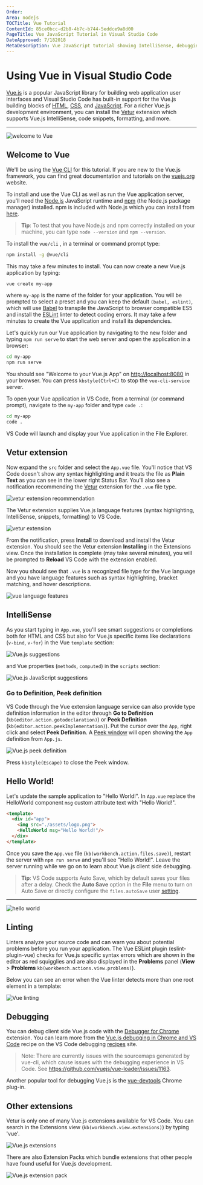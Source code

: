 ```yaml
---
Order:
Area: nodejs
TOCTitle: Vue Tutorial
ContentId: 85ce0bcc-d2b8-4b7c-b744-5eddce9a8d00
PageTitle: Vue JavaScript Tutorial in Visual Studio Code
DateApproved: 7/182018
MetaDescription: Vue JavaScript tutorial showing IntelliSense, debugging, and code navigation support in the Visual Studio Code editor.
---
```

# Using Vue in Visual Studio Code

[Vue.js](https://vuejs.org/) is a popular JavaScript library for building web application user interfaces and  Visual Studio Code has built-in support for the Vue.js building blocks of [HTML](/docs/languages/html.md), [CSS](/docs/languages/css.md), and [JavaScript](/docs/languages/javascript.md). For a richer Vue.js development environment, you can install the [Vetur](https://marketplace.visualstudio.com/items?itemName=octref.vetur) extension which supports Vue.js IntelliSense, code snippets, formatting, and more.

---

![welcome to Vue](images/vuejs/welcome-to-vue.png)

## Welcome to Vue

We'll be using the [Vue CLI](https://cli.vuejs.org/) for this tutorial. If you are new to the Vue.js framework, you can find great documentation and tutorials on the [vuejs.org](https://vuejs.org) website.

To install and use the Vue CLI as well as run the Vue application server, you'll need the [Node.js](https://nodejs.org/) JavaScript runtime and [npm](https://www.npmjs.com/) (the Node.js package manager) installed. npm is included with Node.js which you can install from [here](https://nodejs.org/en/download/).

>**Tip**: To test that you have Node.js and npm correctly installed on your machine, you can type `node --version` and `npm --version`.

To install the `vue/cli` , in a terminal or command prompt type:

```bash
npm install -g @vue/cli
```

This may take a few minutes to install. You can now create a new Vue.js application by typing:

```bash
vue create my-app
```

where `my-app` is the name of the folder for your application. You will be prompted to select a preset and you can keep the default `(babel, eslint)`, which will use [Babel](https://babeljs.io) to transpile the JavaScript to browser compatible ES5 and install the [ESLint](http://eslint.org/) linter to detect coding errors. It may take a few minutes to create the Vue application and install its dependencies.

Let's quickly run our Vue application by navigating to the new folder and typing `npm run serve` to start the web server and open the application in a browser:

```bash
cd my-app
npm run serve
```

You should see "Welcome to your Vue.js App" on [http://localhost:8080](http://localhost:8080) in your browser. You can press `kbstyle(Ctrl+C)` to stop the `vue-cli-service` server.

To open your Vue application in VS Code, from a terminal (or command prompt), navigate to the `my-app` folder and type `code .`:

```bash
cd my-app
code .
```

VS Code will launch and display your Vue application in the File Explorer.

## Vetur extension

Now expand the `src` folder and select the `App.vue` file. You'll notice that VS Code doesn't show any syntax highlighting and it treats the file as **Plain Text** as you can see in the lower right Status Bar. You'll also see a notification recommending the [Vetur](https://marketplace.visualstudio.com/items?itemName=octref.vetur) extension for the `.vue` file type.

![vetur extension recommendation](images/vuejs/vetur-extension-recommendation.png)

The Vetur extension supplies Vue.js language features (syntax highlighting, IntelliSense, snippets, formatting) to VS Code.

![vetur extension](images/vuejs/vetur-extension.png)

From the notification, press **Install** to download and install the Vetur extension. You should see the Vetur extension **Installing** in the Extensions view. Once the installation is complete (may take several minutes), you will be prompted to **Reload** VS Code with the extension enabled.

Now you should see that `.vue` is a recognized file type for the Vue language and you have language features such as syntax highlighting, bracket matching, and hover descriptions.

![vue language features](images/vuejs/vue-language-features.png)

## IntelliSense

As you start typing in `App.vue`, you'll see smart suggestions or completions both for HTML and CSS but also for Vue.js specific items like declarations (`v-bind`, `v-for`) in the Vue `template` section:

![Vue.js suggestions](images/vuejs/suggestions.png)

and Vue properties (`methods`, `computed`) in the `scripts` section:

![Vue.js JavaScript suggestions](images/vuejs/javascript-suggestions.png)

### Go to Definition, Peek definition

VS Code through the Vue extension language service can also provide type definition information in the editor through **Go to Definition** (`kb(editor.action.gotodeclaration)`) or **Peek Definition** (`kb(editor.action.peekImplementation)`). Put the cursor over the `App`, right click and select **Peek Definition**. A [Peek window](/docs/editor/editingevolved.md#peek) will open showing the `App` definition from `App.js`.

![Vue.js peek definition](images/vuejs/peek-definition.png)

Press `kbstyle(Escape)` to close the Peek window.

## Hello World!

Let's update the sample application to "Hello World!". In `App.vue` replace the HelloWorld component `msg` custom attribute text with "Hello World!".

```html
<template>
  <div id="app">
    <img src="./assets/logo.png">
    <HelloWorld msg="Hello World!"/>
  </div>
</template>
```

Once you save the `App.vue` file (`kb(workbench.action.files.save)`), restart the server with `npm run serve` and you'll see "Hello World!". Leave the server running while we go on to learn about Vue.js client side debugging.

>**Tip**: VS Code supports Auto Save, which by default saves your files after a delay. Check the **Auto Save** option in the **File** menu to turn on Auto Save or directly configure the `files.autoSave` user [setting](/docs/getstarted/settings.md).

---

![hello world](images/vuejs/hello-world.png)

## Linting

Linters analyze your source code and can warn you about potential problems before you run your application. The Vue ESLint plugin (eslint-plugin-vue) checks for Vue.js specific syntax errors which are shown in the editor as red squigglies and are also displayed in the **Problems** panel (**View** > **Problems** `kb(workbench.actions.view.problems)`).

Below you can see an error when the Vue linter detects more than one root element in a template:

![Vue linting](images/vuejs/vue-linting.png)

## Debugging

You can debug client side Vue.js code with the [Debugger for Chrome](https://marketplace.visualstudio.com/items?itemName=msjsdiag.debugger-for-chrome) extension. You can learn more from the [Vue.js debugging in Chrome and VS Code](https://github.com/Microsoft/vscode-recipes/tree/master/vuejs-cli) recipe on the VS Code debugging [recipes](https://github.com/Microsoft/vscode-recipes) site.

>Note: There are currently issues with the sourcemaps generated by vue-cli, which cause issues with the debugging experience in VS Code. See https://github.com/vuejs/vue-loader/issues/1163.

Another popular tool for debugging Vue.js is the [vue-devtools](https://github.com/vuejs/vue-devtools) Chrome plug-in.

## Other extensions

Vetur is only one of many Vue.js extensions available for VS Code. You can search in the Extensions view (`kb(workbench.view.extensions)`) by typing 'vue'.

![Vue.js extensions](images/vuejs/vue-extensions.png)

There are also Extension Packs which bundle extensions that other people have found useful for Vue.js development.

![Vue.js extension pack](images/vuejs/vue-extension-pack.png)
